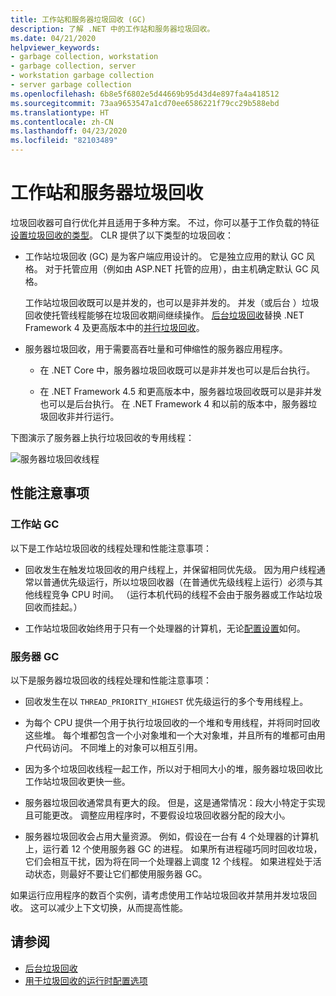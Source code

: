 ```yaml
---
title: 工作站和服务器垃圾回收 (GC)
description: 了解 .NET 中的工作站和服务器垃圾回收。
ms.date: 04/21/2020
helpviewer_keywords:
- garbage collection, workstation
- garbage collection, server
- workstation garbage collection
- server garbage collection
ms.openlocfilehash: 6b8e5f6802e5d44669b95d43d4e897fa4a418512
ms.sourcegitcommit: 73aa9653547a1cd70ee6586221f79cc29b588ebd
ms.translationtype: HT
ms.contentlocale: zh-CN
ms.lasthandoff: 04/23/2020
ms.locfileid: "82103489"
---
```

# <a name="workstation-and-server-garbage-collection"></a>工作站和服务器垃圾回收

垃圾回收器可自行优化并且适用于多种方案。 不过，你可以基于工作负载的特征[设置垃圾回收的类型](../../core/run-time-config/garbage-collector.md#flavors-of-garbage-collection)。 CLR 提供了以下类型的垃圾回收：

- 工作站垃圾回收 (GC) 是为客户端应用设计的。 它是独立应用的默认 GC 风格。 对于托管应用（例如由 ASP.NET 托管的应用），由主机确定默认 GC 风格。

  工作站垃圾回收既可以是并发的，也可以是非并发的。 并发（或后台  ）垃圾回收使托管线程能够在垃圾回收期间继续操作。 [后台垃圾回收](background-gc.md)替换 .NET Framework 4 及更高版本中的[并行垃圾回收](background-gc.md#concurrent-garbage-collection)。

- 服务器垃圾回收，用于需要高吞吐量和可伸缩性的服务器应用程序。

  - 在 .NET Core 中，服务器垃圾回收既可以是非并发也可以是后台执行。

  - 在 .NET Framework 4.5 和更高版本中，服务器垃圾回收既可以是非并发也可以是后台执行。 在 .NET Framework 4 和以前的版本中，服务器垃圾回收非并行运行。

下图演示了服务器上执行垃圾回收的专用线程：

![服务器垃圾回收线程](./media/gc-server.png)

## <a name="performance-considerations"></a>性能注意事项

### <a name="workstation-gc"></a>工作站 GC

以下是工作站垃圾回收的线程处理和性能注意事项：

- 回收发生在触发垃圾回收的用户线程上，并保留相同优先级。 因为用户线程通常以普通优先级运行，所以垃圾回收器（在普通优先级线程上运行）必须与其他线程竞争 CPU 时间。 （运行本机代码的线程不会由于服务器或工作站垃圾回收而挂起。）

- 工作站垃圾回收始终用于只有一个处理器的计算机，无论[配置设置](../../core/run-time-config/garbage-collector.md#systemgcservercomplus_gcserver)如何。

### <a name="server-gc"></a>服务器 GC

以下是服务器垃圾回收的线程处理和性能注意事项：

- 回收发生在以 `THREAD_PRIORITY_HIGHEST` 优先级运行的多个专用线程上。

- 为每个 CPU 提供一个用于执行垃圾回收的一个堆和专用线程，并将同时回收这些堆。 每个堆都包含一个小对象堆和一个大对象堆，并且所有的堆都可由用户代码访问。 不同堆上的对象可以相互引用。

- 因为多个垃圾回收线程一起工作，所以对于相同大小的堆，服务器垃圾回收比工作站垃圾回收更快一些。

- 服务器垃圾回收通常具有更大的段。 但是，这是通常情况：段大小特定于实现且可能更改。 调整应用程序时，不要假设垃圾回收器分配的段大小。

- 服务器垃圾回收会占用大量资源。 例如，假设在一台有 4 个处理器的计算机上，运行着 12 个使用服务器 GC 的进程。 如果所有进程碰巧同时回收垃圾，它们会相互干扰，因为将在同一个处理器上调度 12 个线程。 如果进程处于活动状态，则最好不要让它们都使用服务器 GC。

如果运行应用程序的数百个实例，请考虑使用工作站垃圾回收并禁用并发垃圾回收。 这可以减少上下文切换，从而提高性能。

## <a name="see-also"></a>请参阅

- [后台垃圾回收](background-gc.md)
- [用于垃圾回收的运行时配置选项](../../core/run-time-config/garbage-collector.md)
